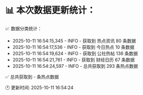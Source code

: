 📊 本次数据更新统计：
==========================

📈 数据分类统计：
- 2025-10-11 16:54:15,345 - INFO - 获取到 热点资讯 80 条数据
- 2025-10-11 16:54:17,536 - INFO - 获取到 今日热点 10 条数据
- 2025-10-11 16:54:19,624 - INFO - 获取到 公社热帖 136 条数据
- 2025-10-11 16:54:21,761 - INFO - 获取到 财经日历 67 条数据
- 2025-10-11 16:54:24,597 - INFO - 总共获取到 293 条热点数据

✅ 总共获取到 - 条热点数据

🕐 更新时间: 2025-10-11 16:54:24
